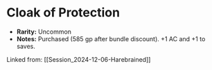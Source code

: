 # Cloak of Protection

- **Rarity:** Uncommon
- **Notes:** Purchased (585 gp after bundle discount). +1 AC and +1 to saves.

Linked from: [[Session_2024-12-06-Harebrained]]
